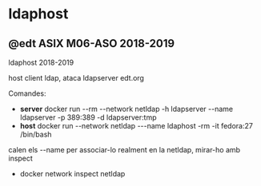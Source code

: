 # ldaphost

## @edt ASIX M06-ASO 2018-2019

ldaphost 2018-2019 

host client ldap, ataca ldapserver edt.org

Comandes:

 * **server** docker run --rm --network netldap -h ldapserver --name ldapserver -p 389:389 -d ldapserver:tmp
 * **host** docker run --network netldap ---name ldaphost -rm -it fedora:27 /bin/bash

calen els --name per associar-lo realment en la netldap, mirar-ho amb inspect

 * docker network inspect netldap


